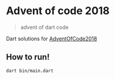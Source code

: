 # Advent of code 2018

> advent of dart code

Dart solutions for [AdventOfCode2018](https://adventofcode.com/)

## How to run!

```
dart bin/main.dart
```

